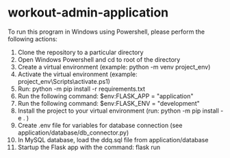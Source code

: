 # workout-admin-application

To run this program in Windows using Powershell, please perform the following actions:

1. Clone the repository to a particular directory
2. Open Windows Powershell and cd to root of the directory
3. Create a virtual environment (example: python -m venv project_env)
4. Activate the virtual environment (example: project_env\Scripts\activate.ps1)
5. Run: python -m pip install -r requirements.txt
6. Run the following command: $env:FLASK_APP = "application"
7. Run the following command: $env:FLASK_ENV = "development"
8. Install the project to your virtual environment (run: python -m pip install -e . )
9. Create .env file for variables for database connection (see application/database/db_connector.py)
10. In MySQL database, load the ddq.sql file from application/database
11. Startup the Flask app with the command: flask run
